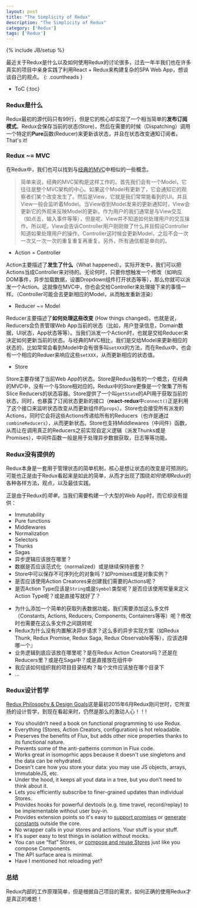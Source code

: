 ```yaml
---
layout: post
title: "The Simplicity of Redux"
description: "The Simplicity of Redux"
category: ['Redux']
tags: ['Redux']
---
```

{% include JB/setup %}

最近关于Redux是什么以及如何使用Redux的讨论很多，过去一年半我们也在许多真实的项目中亲身实践了利用React + Redux来构建复杂的SPA Web App，想谈谈自己的观点。
{: .countheads }

* ToC
{:toc}

### Redux是什么

Redux最初的源代码只有99行，但是它的核心却实现了一个相当简单的**发布订阅模式**。Redux会保存当前的状态(Store)，然后在需要的时候（Dispatching）调用一个特定的**Pure**函数(Reducer)来更新该状态，并且在状态改变通知订阅者。That's it!

### Redux ~= MVC

在Redux中，我们也可以找到与[经典的MVC](http://starandtina.github.io/2015-09-06/backbone-mvc-style-guide#real-mvc)中相似的一些概念。

> 简单来说，经典的MVC架构是这样工作的。首先我们会有一个Model，它往往是整个MVC架构的中心。如果这个Model有更新了，它会通知它的观察者们某个改变发生了。然后是View，它就是我们常常能看到的UI，并且View一般会监听着Model。当View收到Model发来的更新通知时，View会更新它的外观来反映Model的更新。作为用户的我们通常是与View交互（如点击，输入事件等等），但是呢，View并不知道如何处理用户的交互操作。所以呢，View会告诉Controller用户刚刚做了什么并且假设Controller知道如果处理用户的操作。Controller这时候会更新Model，之后不会一次一次又一次一次的重复重复再重复。另外，所有通信都是单向的。

- Action = Controller

Action主要描述了**发生了什么**（What happened）。实际开发中，我们可以把Actions当成Controller来对待的。无论何时，只要你想触发一个修改（如响应DOM事件，异步加载数据，设置Dropdown组件打开状态等等），那么你就可以派发一个Action。这就像在MVC中，你也会交给Controller来处理接下来的事情一样。（Controller可能会去更新相应的Model，从而触发重新渲染）

- Reducer ~= Model

Reducer主要描述了**如何处理这些改变** (How things changed)。也就是说，Reducers会负责管理Web App当前的状态（比如，用户登录信息，Domain数据，UI状态，App状态等等）。当我们派发一个Action时，也就是交给Reducer来决定如何更新当前的状态。与经典的MVC相比，我们是交给Model来更新相应的状态的，比如常常会看到Model中会有很多叫`setXXX`的方法，而在Redux中，也会有一个相应的Reduer来响应这些`setXXX`，从而更新相应的状态值。

- Store

Store主要存储了当前Web App的状态。Store是Redux独有的一个概念，在经典的MVC中，没有一个与Store相对应的。Redux中的Store更像是一个聚集了所有Slice Reducers的状态容器。Store提供了一个叫`getState`的API用于获取当前的状态，同时，也暴露了订阅状态更新的接口（**react-redux**中`connect()`正是利用了这个接口来监听状态改变从而更新组件的`props`）。Store也会接受所有派发的Actions，同时它会将这些Actions传递给所有的Reducers（也许是通过`combineReducers`），从而更新状态。Store也支持Middlewares（中间件）函数，从而让在调用真正的Reducers之前实现自定义逻辑（派发Thunks或是Promises），中间件函数一般是用于处理异步数据获取，日志等等功能。

### Redux没有提供的

Redux本身是一套用于管理状态的简单机制，核心是想让状态的改变是可预测的。可能也正是由于Redux看起来是如此的简单，从而才出现了围绕*如何使用Redux*的各种各样方法，观点，以及最佳实践。

正是由于Redux的*简单*，当我们需要构建一个大型的Web App时，而它却没有提供：

* Immutability
* Pure functions
* Middlewares
* Normalization
* Selectors
* Thunks
* Sagas
* 异步逻辑应该放在哪里？
* 数据是否应该范式化（normalized）或是继续保持嵌套？
* Store中可以保存不可序列化的对象吗？如Promises或是对象实例？
* 是否应该使用Action Creatores来创建我们需要的Actions呢？
* 是否Action Type应该是`String`或是`Symbol`类型呢？是否应该使用常量来定义Action Type呢？或是直接写就好了？
- 为什么添加一个简单的获取列表数据功能，我们需要添加这么多文件（Constants, Actions, Reducers, Components, Containers等等）呢？修改时也需要在这么多文件之间跳转呢
- Redux为什么没有内置解决异步请求？这么多的异步实现方案（如Redux Thunk, Redux Promise, Redux Saga, Redux Observable等等），应该选择哪一个』
- 业务逻辑到底应该放在哪里呢？是在Redux Action Creators吗？还是在Reducers里？或是在Saga中？或是直接放在组件中
- 我应该如何组织我的项目目录结构？每个文件应该放在哪个目录下
-  ...

### Redux设计哲学

[Redux Philosophy & Design Goals](https://github.com/reactjs/redux/blob/07cf1424cb5e7bb7284acb282c996690cfc6d8c5/README.md)这是最初2015年6月Redux刚问世时，它所宣扬的设计哲学，到现在看起来时，仍然是那么的激动人心！！!

* You shouldn't need a book on functional programming to use Redux.
* Everything (Stores, Action Creators, configuration) is hot reloadable.
* Preserves the benefits of Flux, but adds other nice properties thanks to its functional nature.
* Prevents some of the anti-patterns common in Flux code.
* Works great in isomoprhic apps because it doesn't use singletons and the data can be rehydrated.
* Doesn't care how you store your data: you may use JS objects, arrays, ImmutableJS, etc.
* Under the hood, it keeps all yout data in a tree, but you don't need to think about it.
* Lets you efficiently subscribe to finer-grained updates than individual Stores.
* Provides hooks for powerful devtools (e.g. time travel, record/replay) to be implementable without user buy-in.
* Provides extension points so it's easy to [support promises](https://github.com/gaearon/redux/issues/99#issuecomment-112212639) or [generate constants](https://gist.github.com/skevy/8a4ffc3cfdaf5fd68739) outside the core.
* No wrapper calls in your stores and actions. Your stuff is your stuff.
* It's super easy to test things in isolation without mocks.
* You can use “flat” Stores, or [compose and reuse Stores](https://gist.github.com/gaearon/d77ca812015c0356654f) just like you compose Components.
* The API surface area is minimal.
* Have I mentioned hot reloading yet?

### 总结

Redux内部的工作原理简单，但是根据自己项目的需求，如何正确的使用Redux才是真正的难题！
